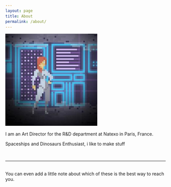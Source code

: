 ```yaml
---
layout: page
title: About
permalink: /about/
---
```


<img class="col one right" src="/img/manon.jpg">

I am an Art Director for the R&D department at Natexo in Paris, France.

Spaceships and Dinosaurs Enthusiast, i like to make stuff



<br/>
<hr/>
<br/>
<span class="contacticon center">
	<a href="https://github.com/{{ site.github }}" target="_blank"><i class="fa fa-github-square"></i></a>
	<a href="https://www.linkedin.com/in/{{ site.linkedin }}" target="_blank"><i class="fa fa-linkedin-square"></i></a>
</span>

<div class="col three caption">
	You can even add a little note about which of these is the best way to reach you.
</div>

